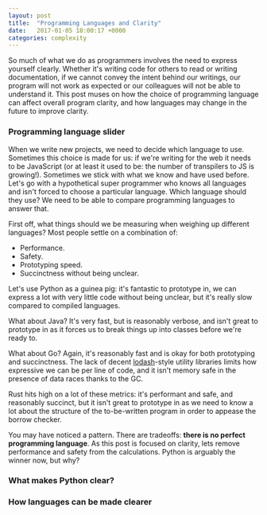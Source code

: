 ```yaml
---
layout: post
title:  "Programming Languages and Clarity"
date:   2017-01-05 18:00:17 +0000
categories: complexity
---
```


So much of what we do as programmers involves the need to express yourself clearly.
Whether it's writing code for others to read or writing documentation, if we cannot convey
the intent behind our writings, our program will not work as expected or our colleagues will
not be able to understand it. This post muses on how the choice of programming language can
affect overall program clarity, and how languages may change in the future to improve clarity.

### Programming language slider

When we write new projects, we need to decide which language to use. Sometimes this choice is
made for us: if we're writing for the web it needs to be JavaScript (or at least it used to
be: the number of transpilers to JS is growing!). Sometimes we stick with what we know and
have used before. Let's go with a hypothetical super programmer who knows all languages and
isn't forced to choose a particular language. Which language should they use? We need to be
able to compare programming languages to answer that.

First off, what things should we be measuring when weighing up different languages? Most
people settle on a combination of:
 - Performance.
 - Safety.
 - Prototyping speed.
 - Succinctness without being unclear.

Let's use Python as a guinea pig: it's fantastic to prototype in, we can express a lot
with very little code without being unclear, but it's really slow compared to compiled languages.

What about Java? It's very fast, but is reasonably verbose, and isn't great to
prototype in as it forces us to break things up into classes before we're ready to.

What about Go? Again, it's reasonably fast and is okay for both prototyping and succinctness.
The lack of decent [lodash](https://lodash.com/)-style utility libraries limits how expressive
we can be per line of code, and it isn't memory safe in the presence of data races thanks to the GC.

Rust hits high on a lot of these metrics: it's performant and safe, and reasonably succinct, but it
isn't great to prototype in as we need to know a lot about the structure of the to-be-written program
in order to appease the borrow checker.

You may have noticed a pattern. There are tradeoffs: **there is no perfect programming language**. As this
post is focused on clarity, lets remove performance and safety from the calculations. Python is arguably
the winner now, but why?

### What makes Python clear?


### How languages can be made clearer
